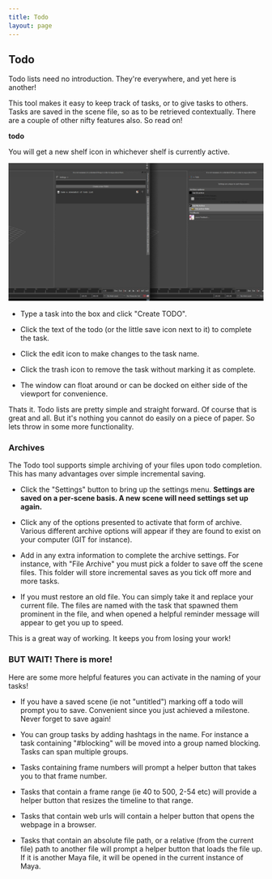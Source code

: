 ```yaml
---
title: Todo
layout: page
---
```

## Todo

Todo lists need no introduction. They're everywhere, and yet here is another!

This tool makes it easy to keep track of tasks, or to give tasks to others. Tasks are saved in the scene file, so as to be retrieved contextually.
There are a couple of other nifty features also. So read on!

__<download>todo</download>__

You will get a new shelf icon in whichever shelf is currently active.

![Two Windows](img/todo.jpg)

* Type a task into the box and click "Create TODO".

* Click the text of the todo (or the little save icon next to it) to complete the task.

* Click the edit icon to make changes to the task name.

* Click the trash icon to remove the task without marking it as complete.

* The window can float around or can be docked on either side of the viewport for convenience.

Thats it. Todo lists are pretty simple and straight forward. Of course that is great and all. But it's nothing you cannot do easily on a piece of paper. So lets throw in some more functionality.

### Archives

The Todo tool supports simple archiving of your files upon todo completion. This has many advantages over simple incremental saving.

* Click the "Settings" button to bring up the settings menu. __Settings are saved on a per-scene basis. A new scene will need settings set up again.__

* Click any of the options presented to activate that form of archive. Various different archive options will appear if they are found to exist on your computer (GIT for instance).

* Add in any extra information to complete the archive settings. For instance, with "File Archive" you must pick a folder to save off the scene files. This folder will store incremental saves as you tick off more and more tasks.

* If you must restore an old file. You can simply take it and replace your current file. The files are named with the task that spawned them prominent in the file, and when opened a helpful reminder message will appear to get you up to speed.

This is a great way of working. It keeps you from losing your work!


### BUT WAIT! There is more!

Here are some more helpful features you can activate in the naming of your tasks!

* If you have a saved scene (ie not "untitled") marking off a todo will prompt you to save. Convenient since you just achieved a milestone. Never forget to save again!

* You can group tasks by adding hashtags in the name. For instance a task containing "#blocking" will be moved into a group named blocking. Tasks can span multiple groups.

* Tasks containing frame numbers will prompt a helper button that takes you to that frame number.

* Tasks that contain a frame range (ie 40 to 500, 2-54 etc) will provide a helper button that resizes the timeline to that range.

* Tasks that contain web urls will contain a helper button that opens the webpage in a browser.

* Tasks that contain an absolute file path, or a relative (from the current file) path to another file will prompt a helper button that loads the file up. If it is another Maya file, it will be opened in the current instance of Maya.
